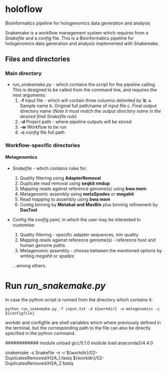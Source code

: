 # holoflow
Bioinformatics pipeline for hologenomics data generation and analysis

Snakemake is a workflow management system which requires from a *Snakefile* and a *config* file. This is a Bioinformatics pipeline for hologenomics data generation and analysis implemented with Snakemake.

## Files and directories
### Main directory
- *run_snakemake.py* - which contains the script for the pipeline calling.  
This is designed to be called from the command line, and requires the next arguments:
  1. **-f** Input file - which will contain three columns delimited by **\t**:
    a. Sample name
    b. Original full path/name of input file
    c. Final output directory name (*Note it must match the output directory name in the desired final Snakefile rule*)
  2. **-d** Project path - where pipeline outputs will be stored
  2. **-w** Workflow to be run
  2. **-c** *config* file full path 

  
### Workflow-specific directories

#### Metagenomics
- *Snakefile* - which contains rules for:
  1. Quality filtering using **AdapterRemoval** 
  2. Duplicate read removal using **seqkit rmdup**
  3. Mapping reads against reference genome(s) using **bwa mem**
  4. Metagenomic assembly using **metaSpades** or **megahit**
  5. Read mapping to assembly using **bwa mem**
  6. Contig binning by **Metabat and MaxBin** plus binning refinement by **DasTool**
  
- Config file *config.yaml*, in which the user may be interested to customise:
  1. Quality filtering - specific adapter sequences, min quality
  2. Mapping reads against reference genome(s) - reference host and human genome paths
  3. Metagenomic assembly - choose between the mentioned options by writing *megahit* or *spades*
  
  ...among others. 
  
# Run *run_snakemake.py*
In case the python script is runned from the directory which contains it:
```
python run_snakemake.py -f input.txt -d ${workdir} -w metagenomics -c ${configfile}
```
workdir and configfile are shell variables which where previously defined in the terminal, but the corresponding path to the file can also be directly specified in the python command. 

############
module unload gcc/5.1.0
module load anaconda3/4.4.0

snakemake -s Snakefile -n -r ${workdir}/02-DuplicatesRemoved/H2A_1.fastq ${workdir}/02-DuplicatesRemoved/H2A_2.fastq
  
